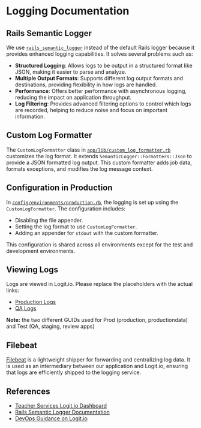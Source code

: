 # Logging Documentation

## Rails Semantic Logger
We use [`rails_semantic_logger`](https://github.com/reidmorrison/rails_semantic_logger) instead of the default Rails logger because it provides enhanced logging capabilities. It solves several problems such as:
- **Structured Logging**: Allows logs to be output in a structured format like JSON, making it easier to parse and analyze.
- **Multiple Output Formats**: Supports different log output formats and destinations, providing flexibility in how logs are handled.
- **Performance**: Offers better performance with asynchronous logging, reducing the impact on application throughput.
- **Log Filtering**: Provides advanced filtering options to control which logs are recorded, helping to reduce noise and focus on important information.

## Custom Log Formatter
The `CustomLogFormatter` class in [`app/lib/custom_log_formatter.rb`](../app/lib/custom_log_formatter.rb) customizes the log format. It extends `SemanticLogger::Formatters::Json` to provide a JSON formatted log output. This custom formatter adds job data, formats exceptions, and modifies the log message context.

## Configuration in Production
In [`config/environments/production.rb`](../config/environments/production.rb), the logging is set up using the `CustomLogFormatter`. The configuration includes:
- Disabling the file appender.
- Setting the log format to use `CustomLogFormatter`.
- Adding an appender for `stdout` with the custom formatter.

This configuration is shared across all environments except for the test and development environments.

## Viewing Logs
Logs are viewed in Logit.io. Please replace the placeholders with the actual links:
- [Production Logs](https://kibana-uk1.logit.io/s/e9b9162d-0b5e-4362-bed0-8e577f88d06e/app/data-explorer/discover#?_a=(discover:(columns:!(_source),isDirty:!f,sort:!()),metadata:(indexPattern:'filebeat-*',view:discover))&_g=(filters:!(),refreshInterval:(pause:!t,value:0),time:(from:now-15m,to:now))&_q=(filters:!(('$state':(store:appState),meta:(alias:!n,disabled:!f,index:'filebeat-*',key:kubernetes.container.name,negate:!f,params:!(register-production,register-production-worker),type:phrases,value:'register-production,%20register-production-worker'),query:(bool:(minimum_should_match:1,should:!((match_phrase:(kubernetes.container.name:register-production)),(match_phrase:(kubernetes.container.name:register-production-worker))))))),query:(language:kuery,query:'')))
- [QA Logs](https://kibana-uk1.logit.io/s/b2876053-0173-44fc-983d-99567292ba31/app/data-explorer/discover#?_a=(discover:(columns:!(kubernetes.container.name,app.message,app.payload.controller,url.path),isDirty:!t,sort:!()),metadata:(indexPattern:'filebeat-*',view:discover))&_g=(filters:!(),refreshInterval:(pause:!t,value:0),time:(from:now-10m,to:now))&_q=(filters:!(('$state':(store:appState),meta:(alias:!n,disabled:!f,index:'filebeat-*',key:app.name,negate:!t,params:(query:HeartbeatController),type:phrase),query:(match_phrase:(app.name:HeartbeatController))),('$state':(store:appState),meta:(alias:!n,disabled:!f,index:'filebeat-*',key:kubernetes.container.name,negate:!f,params:!(register-qa,register-qa-worker),type:phrases,value:'register-qa,%20register-qa-worker'),query:(bool:(minimum_should_match:1,should:!((match_phrase:(kubernetes.container.name:register-qa)),(match_phrase:(kubernetes.container.name:register-qa-worker))))))),query:(language:kuery,query:'')))

**Note:** the two different GUIDs used for Prod (production, productiondata) and Test (QA, staging, review apps)

## Filebeat
[Filebeat](https://github.com/DFE-Digital/teacher-services-cloud/blob/main/documentation/logit-io.md#logstash-inputs) is a lightweight shipper for forwarding and centralizing log data. It is used as an intermediary between our application and Logit.io, ensuring that logs are efficiently shipped to the logging service.

## References
- [Teacher Services Logit.io Dashboard](https://dashboard.logit.io/a/7ef698e1-d0ae-46c6-8d1e-a1088f5e034e)
- [Rails Semantic Logger Documentation](https://logger.rocketjob.io/index.html)
- [DevOps Guidance on Logit.io](https://github.com/DFE-Digital/teacher-services-cloud/blob/main/documentation/logit-io.md)
